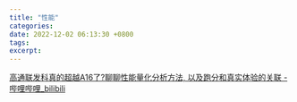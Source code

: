 ```yaml
---
title: "性能"
categories: 
date: 2022-12-02 06:13:30 +0800
tags: 
excerpt: 
---
```




[高通联发科真的超越A16了?聊聊性能量化分析方法, 以及跑分和真实体验的关联 - 哔哩哔哩_bilibili](https://www.bilibili.com/video/BV18G4y1R7NF)








